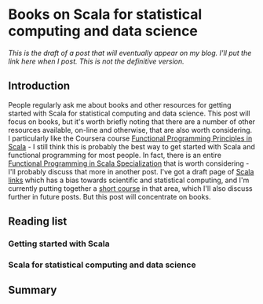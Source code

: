 # Books on Scala for statistical computing and data science

*This is the draft of a post that will eventually appear on my blog. I'll put the link here when I post. This is not the definitive version.*

## Introduction

People regularly ask me about books and other resources for getting started with Scala for statistical computing and data science. This post will focus on books, but it's worth briefly noting that there are a number of other resources available, on-line and otherwise, that are also worth considering. I particularly like the Coursera course [Functional Programming Principles in Scala](https://www.coursera.org/learn/progfun1) - I still think this is probably the best way to get started with Scala and functional programming for most people. In fact, there is an entire [Functional Programming in Scala Specialization](https://www.coursera.org/specializations/scala) that is worth considering - I'll probably discuss that more in another post. I've got a draft page of [Scala links](https://github.com/darrenjw/djwhacks/blob/master/scala/ScalaLinks.md) which has a bias towards scientific and statistical computing, and I'm currently putting together a [short course](https://github.com/darrenjw/scala-course) in that area, which I'll also discuss further in future posts. But this post will concentrate on books.

## Reading list

### Getting started with Scala


### Scala for statistical computing and data science


## Summary



